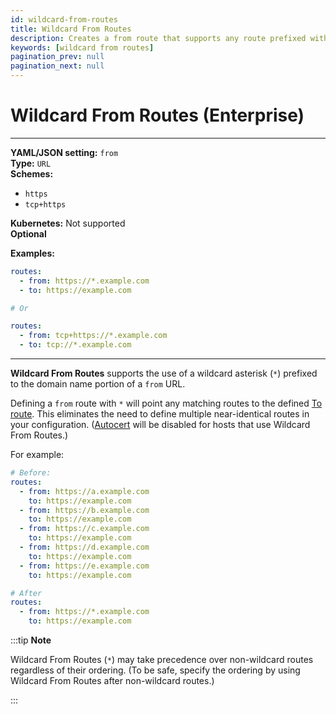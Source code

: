 ```yaml
---
id: wildcard-from-routes
title: Wildcard From Routes
description: Creates a from route that supports any route prefixed with the wildcard character ("*").
keywords: [wildcard from routes]
pagination_prev: null
pagination_next: null
---
```


# Wildcard From Routes (Enterprise)

---

**YAML/JSON setting:** `from` <br/> **Type:** `URL` <br/> **Schemes:**

- `https`
- `tcp+https` <br/>

**Kubernetes:** Not supported <br/> **Optional**

**Examples:**

```yaml
routes:
  - from: https://*.example.com
  - to: https://example.com

# Or

routes:
  - from: tcp+https://*.example.com
  - to: tcp://*.example.com
```

---

**Wildcard From Routes** supports the use of a wildcard asterisk (`*`) prefixed to the domain name portion of a `from` URL.

Defining a `from` route with `*` will point any matching routes to the defined [To route](/docs/reference/routes/to). This eliminates the need to define multiple near-identical routes in your configuration. ([Autocert](/docs/reference/autocert) will be disabled for hosts that use Wildcard From Routes.)

For example:

```yaml
# Before:
routes:
  - from: https://a.example.com
    to: https://example.com
  - from: https://b.example.com
    to: https://example.com
  - from: https://c.example.com
    to: https://example.com
  - from: https://d.example.com
    to: https://example.com
  - from: https://e.example.com
    to: https://example.com

# After
routes:
  - from: https://*.example.com
    to: https://example.com
```

:::tip **Note**

Wildcard From Routes (`*`) may take precedence over non-wildcard routes regardless of their ordering. (To be safe, specify the ordering by using Wildcard From Routes after non-wildcard routes.)

:::
